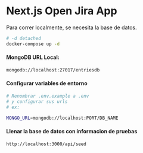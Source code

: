 # Next.js Open Jira App
Para correr localmente, se necesita la base de datos.

```sh
# -d detached
docker-compose up -d
```

#### MongoDB URL Local:
```sh
mongodb://localhost:27017/entriesdb
```

#### Configurar variables de entorno
```sh
# Renombrar .env.example a .env
# y configurar sus urls
# ex:

MONGO_URL=mongodb://localhost:PORT/DB_NAME
```

#### Llenar la base de datos con informacion de pruebas
```sh
http://localhost:3000/api/seed
```